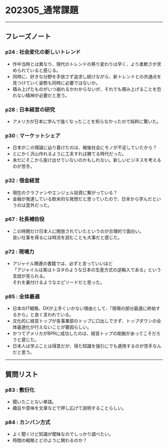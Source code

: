 # 202305_通常課題
---
## フレーズノート

### p24 : 社会変化の新しいトレンド
- 作中当時とは異なり、現代のトレンドの移り変わりは早く、より柔軟さが求められていると感じる。
- 同時に、好きな分野を手放さず追求し続けながら、新トレンドとの共通点を見つけていく姿勢も同時に必要ではないか。
- 積み上げたものがいつ崩れるかわからないが、それでも積み上げることを恐れない精神が必要だと思う。
<!-- end -->
### p28 : 日本経営の研究
- アメリカが日本に学んで強くなったことを知らなかったので純粋に驚いた。
<!-- end -->
### p30 : マーケットシェア
- 日本がこの理論に辿り着けたのは、戦後社会にモノが不足していたから？
- とにかく沢山作れるように工夫すれば勝てる時代だった。
- 未だにそこから抜け出せていないのかもしれない。新しいビジネスを考えるのが苦手。
<!-- end -->
### p32 : 借金経営
- 現在のクラファンやエンジェル投資に繋がっている？
- 金融が発達している欧米的な発想だと思っていたので、日本から学んだというのは意外だった。

### p67 : 社長補佐役
- この時期だけ日本人に開放されていたというのが合理的で面白い。<br>
良い仕事を得るには時流を読むことも大事だと感じた。

### p72 : 現場力
- アジャイル関連の書籍では、必ずと言っていいほど<br>
「アジャイルは実はトヨタのような日本の生産方式の逆輸入である」という言説が見られる。<br>
それを裏付けるようなエピソードだと思った。

### p85 : 全体最適
- 日本のIT戦略、DXが上手くいかない理由として、「現場の部分最適に終始するから」と良く言われている。
- 文化的に経営トップが各事業部のトップに口出しできず、トップダウンの全体最適化が行えないことが要因らしい。
- かつてアメリカがBPRに成功したのは、経営トップの剛腕があってこそだろうと感じた。
- 日本人は学ぶことは得意だが、得た知識を強引にでも適用するのが苦手なんだと思う。

---
## 質問リスト

### p83 : 敷衍化
- 聞いたことない単語。
- 趣旨や意味を文章などで押し広げて説明することらしい。

### p84 : カンバン方式
- よく聞くけど知識が曖昧なのでしっかり調べたい。
- 時間の戦略とどのように関わるのか？

